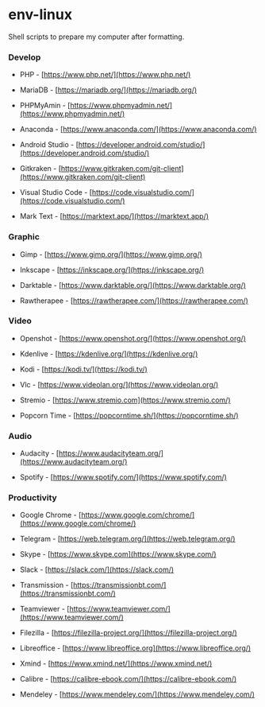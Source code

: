 # env-linux

Shell scripts to prepare my computer after formatting.

### Develop

-   PHP - [https://www.php.net/](https://www.php.net/)
    
-   MariaDB - [https://mariadb.org/](https://mariadb.org/)
    
-   PHPMyAmin - [https://www.phpmyadmin.net/](https://www.phpmyadmin.net/)
    
-   Anaconda - [https://www.anaconda.com/](https://www.anaconda.com/)
    
-   Android Studio - [https://developer.android.com/studio/](https://developer.android.com/studio/)
    
-   Gitkraken - [https://www.gitkraken.com/git-client](https://www.gitkraken.com/git-client)
    
-   Visual Studio Code - [https://code.visualstudio.com/](https://code.visualstudio.com/)
    
-   Mark Text - [https://marktext.app/](https://marktext.app/)
    

### Graphic

-   Gimp - [https://www.gimp.org/](https://www.gimp.org/)
    
-   Inkscape - [https://inkscape.org/](https://inkscape.org/)
    
-   Darktable - [https://www.darktable.org/](https://www.darktable.org/)
    
-   Rawtherapee - [https://rawtherapee.com/](https://rawtherapee.com/)
    

### Video

-   Openshot - [https://www.openshot.org/](https://www.openshot.org/)
    
-   Kdenlive - [https://kdenlive.org/](https://kdenlive.org/)
    
-   Kodi - [https://kodi.tv/](https://kodi.tv/)
    
-   Vlc - [https://www.videolan.org/](https://www.videolan.org/)
    
-   Stremio - [https://www.stremio.com](https://www.stremio.com/)
    
-   Popcorn Time - [https://popcorntime.sh/](https://popcorntime.sh/)
    

### Audio

-   Audacity - [https://www.audacityteam.org/](https://www.audacityteam.org/)
    
-   Spotify - [https://www.spotify.com/](https://www.spotify.com/)
    

### Productivity

-   Google Chrome - [https://www.google.com/chrome/](https://www.google.com/chrome/)
    
-   Telegram - [https://web.telegram.org/](https://web.telegram.org/)
    
-   Skype - [https://www.skype.com](https://www.skype.com/)
    
-   Slack - [https://slack.com/](https://slack.com/)
    
-   Transmission - [https://transmissionbt.com/](https://transmissionbt.com/)
    
-   Teamviewer - [https://www.teamviewer.com/](https://www.teamviewer.com/)
    
-   Filezilla - [https://filezilla-project.org/](https://filezilla-project.org/)
    
-   Libreoffice - [https://www.libreoffice.org](https://www.libreoffice.org/)
    
-   Xmind - [https://www.xmind.net/](https://www.xmind.net/)
    
-   Calibre - [https://calibre-ebook.com/](https://calibre-ebook.com/)
    
-   Mendeley - [https://www.mendeley.com/](https://www.mendeley.com/)
